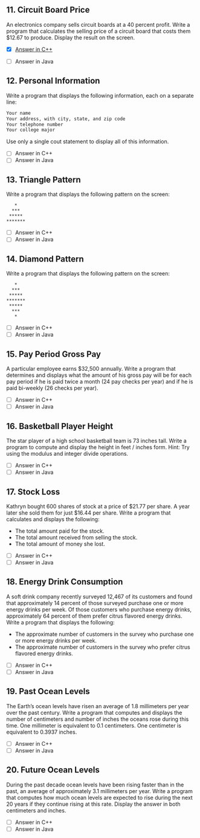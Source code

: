 <h2 id="11"> 11. Circuit Board Price </h2>

An electronics company sells circuit boards at a 40 percent profit. Write a program that calculates the selling price of a circuit board that costs them $12.67 to produce. Display the result on the screen.

- [x] [Answer in C++](https://github.com/MDCblue/cpp/blob/master/11-20/CircuitBoardPrice.cpp)
- [ ] Answer in Java


<h2 id="12">12. Personal Information</h2>

Write a program that displays the following information, each on a separate line:

```markdown
Your name
Your address, with city, state, and zip code
Your telephone number
Your college major
```

Use only a single cout statement to display all of this information.

- [ ] Answer in C++
- [ ] Answer in Java

<h2 id="13">13. Triangle Pattern</h2>

Write a program that displays the following pattern on the screen:

```
   *
  ***
 *****
*******
```
 
- [ ] Answer in C++
- [ ] Answer in Java

<h2 id="14">14. Diamond Pattern</h2>

Write a program that displays the following pattern on the screen:

```
   *
  ***
 *****
*******
 *****
  ***
   *
```

- [ ] Answer in C++
- [ ] Answer in Java

<h2 id="15">15. Pay Period Gross Pay</h2>

A particular employee earns $32,500 annually. Write a program that determines and displays what the amount of his gross pay will be for each pay period if he is paid twice a month (24 pay checks per year) and if he is paid bi-weekly (26 checks per year).

 
- [ ] Answer in C++
- [ ] Answer in Java

<h2 id="16">16. Basketball Player Height</h2>

The star player of a high school basketball team is 73 inches tall. Write a program to compute and display the height in feet / inches form. Hint: Try using the modulus and integer divide operations.

 
- [ ] Answer in C++
- [ ] Answer in Java

<h2 id="17">17. Stock Loss</h2>

Kathryn bought 600 shares of stock at a price of $21.77 per share. A year later she sold them for just $16.44 per share. Write a program that calculates and displays the following:

- The total amount paid for the stock.
- The total amount received from selling the stock.
- The total amount of money she lost.

 
- [ ] Answer in C++
- [ ] Answer in Java

<h2 id="18">18. Energy Drink Consumption</h2>

A soft drink company recently surveyed 12,467 of its customers and found that approximately 14 percent of those surveyed purchase one or more energy drinks per week. Of those customers who purchase energy drinks, approximately 64 percent of them prefer citrus flavored energy drinks. Write a program that displays the following:

- The approximate number of customers in the survey who purchase one or more energy drinks per week.
- The approximate number of customers in the survey who prefer citrus flavored energy drinks.
 
- [ ] Answer in C++
- [ ] Answer in Java

<h2 id="19">19. Past Ocean Levels</h2>

The Earth’s ocean levels have risen an average of 1.8 millimeters per year over the past century. Write a program that computes and displays the number of centimeters and number of inches the oceans rose during this time. One millimeter is equivalent to 0.1 centimeters. One centimeter is equivalent to 0.3937 inches.
 
- [ ] Answer in C++
- [ ] Answer in Java

<h2 id="20">20. Future Ocean Levels</h2>

During the past decade ocean levels have been rising faster than in the past, an average of approximately 3.1 millimeters per year. Write a program that computes how much ocean levels are expected to rise during the next 20 years if they continue rising at this rate. Display the answer in both centimeters and inches.

 
- [ ] Answer in C++
- [ ] Answer in Java
